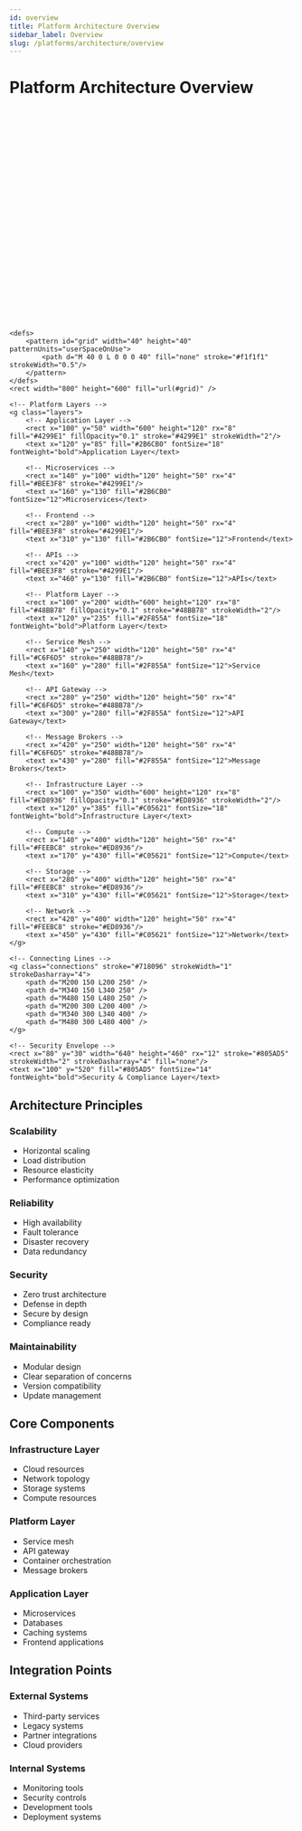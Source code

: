 ```yaml
---
id: overview
title: Platform Architecture Overview
sidebar_label: Overview
slug: /platforms/architecture/overview
---
```


# Platform Architecture Overview

<div className="architecture-diagram">
<svg width="800" height="600" viewBox="0 0 800 600" fill="none" xmlns="http://www.w3.org/2000/svg">

    <defs>
        <pattern id="grid" width="40" height="40" patternUnits="userSpaceOnUse">
            <path d="M 40 0 L 0 0 0 40" fill="none" stroke="#f1f1f1" strokeWidth="0.5"/>
        </pattern>
    </defs>
    <rect width="800" height="600" fill="url(#grid)" />

    <!-- Platform Layers -->
    <g class="layers">
        <!-- Application Layer -->
        <rect x="100" y="50" width="600" height="120" rx="8" fill="#4299E1" fillOpacity="0.1" stroke="#4299E1" strokeWidth="2"/>
        <text x="120" y="85" fill="#2B6CB0" fontSize="18" fontWeight="bold">Application Layer</text>
        
        <!-- Microservices -->
        <rect x="140" y="100" width="120" height="50" rx="4" fill="#BEE3F8" stroke="#4299E1"/>
        <text x="160" y="130" fill="#2B6CB0" fontSize="12">Microservices</text>
        
        <!-- Frontend -->
        <rect x="280" y="100" width="120" height="50" rx="4" fill="#BEE3F8" stroke="#4299E1"/>
        <text x="310" y="130" fill="#2B6CB0" fontSize="12">Frontend</text>
        
        <!-- APIs -->
        <rect x="420" y="100" width="120" height="50" rx="4" fill="#BEE3F8" stroke="#4299E1"/>
        <text x="460" y="130" fill="#2B6CB0" fontSize="12">APIs</text>

        <!-- Platform Layer -->
        <rect x="100" y="200" width="600" height="120" rx="8" fill="#48BB78" fillOpacity="0.1" stroke="#48BB78" strokeWidth="2"/>
        <text x="120" y="235" fill="#2F855A" fontSize="18" fontWeight="bold">Platform Layer</text>
        
        <!-- Service Mesh -->
        <rect x="140" y="250" width="120" height="50" rx="4" fill="#C6F6D5" stroke="#48BB78"/>
        <text x="160" y="280" fill="#2F855A" fontSize="12">Service Mesh</text>
        
        <!-- API Gateway -->
        <rect x="280" y="250" width="120" height="50" rx="4" fill="#C6F6D5" stroke="#48BB78"/>
        <text x="300" y="280" fill="#2F855A" fontSize="12">API Gateway</text>
        
        <!-- Message Brokers -->
        <rect x="420" y="250" width="120" height="50" rx="4" fill="#C6F6D5" stroke="#48BB78"/>
        <text x="430" y="280" fill="#2F855A" fontSize="12">Message Brokers</text>

        <!-- Infrastructure Layer -->
        <rect x="100" y="350" width="600" height="120" rx="8" fill="#ED8936" fillOpacity="0.1" stroke="#ED8936" strokeWidth="2"/>
        <text x="120" y="385" fill="#C05621" fontSize="18" fontWeight="bold">Infrastructure Layer</text>
        
        <!-- Compute -->
        <rect x="140" y="400" width="120" height="50" rx="4" fill="#FEEBC8" stroke="#ED8936"/>
        <text x="170" y="430" fill="#C05621" fontSize="12">Compute</text>
        
        <!-- Storage -->
        <rect x="280" y="400" width="120" height="50" rx="4" fill="#FEEBC8" stroke="#ED8936"/>
        <text x="310" y="430" fill="#C05621" fontSize="12">Storage</text>
        
        <!-- Network -->
        <rect x="420" y="400" width="120" height="50" rx="4" fill="#FEEBC8" stroke="#ED8936"/>
        <text x="450" y="430" fill="#C05621" fontSize="12">Network</text>
    </g>

    <!-- Connecting Lines -->
    <g class="connections" stroke="#718096" strokeWidth="1" strokeDasharray="4">
        <path d="M200 150 L200 250" />
        <path d="M340 150 L340 250" />
        <path d="M480 150 L480 250" />
        <path d="M200 300 L200 400" />
        <path d="M340 300 L340 400" />
        <path d="M480 300 L480 400" />
    </g>

    <!-- Security Envelope -->
    <rect x="80" y="30" width="640" height="460" rx="12" stroke="#805AD5" strokeWidth="2" strokeDasharray="4" fill="none"/>
    <text x="100" y="520" fill="#805AD5" fontSize="14" fontWeight="bold">Security & Compliance Layer</text>
</svg>
</div>

## Architecture Principles

### Scalability
- Horizontal scaling
- Load distribution
- Resource elasticity
- Performance optimization

### Reliability
- High availability
- Fault tolerance
- Disaster recovery
- Data redundancy

### Security
- Zero trust architecture
- Defense in depth
- Secure by design
- Compliance ready

### Maintainability
- Modular design
- Clear separation of concerns
- Version compatibility
- Update management

## Core Components

### Infrastructure Layer
- Cloud resources
- Network topology
- Storage systems
- Compute resources

### Platform Layer
- Service mesh
- API gateway
- Container orchestration
- Message brokers

### Application Layer
- Microservices
- Databases
- Caching systems
- Frontend applications

## Integration Points

### External Systems
- Third-party services
- Legacy systems
- Partner integrations
- Cloud providers

### Internal Systems
- Monitoring tools
- Security controls
- Development tools
- Deployment systems 